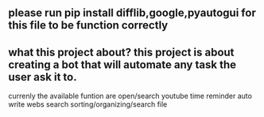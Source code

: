 please run pip install difflib,google,pyautogui for this file to be function correctly 
-------------------------------------------------------------------------------------
what this project about?
this project is about creating a bot that will automate any task the user ask it to.
------------------------------------------------------------------------------------
currenly the available funtion are
  open/search youtube 
  time reminder
  auto write
  webs search
  sorting/organizing/search file 
